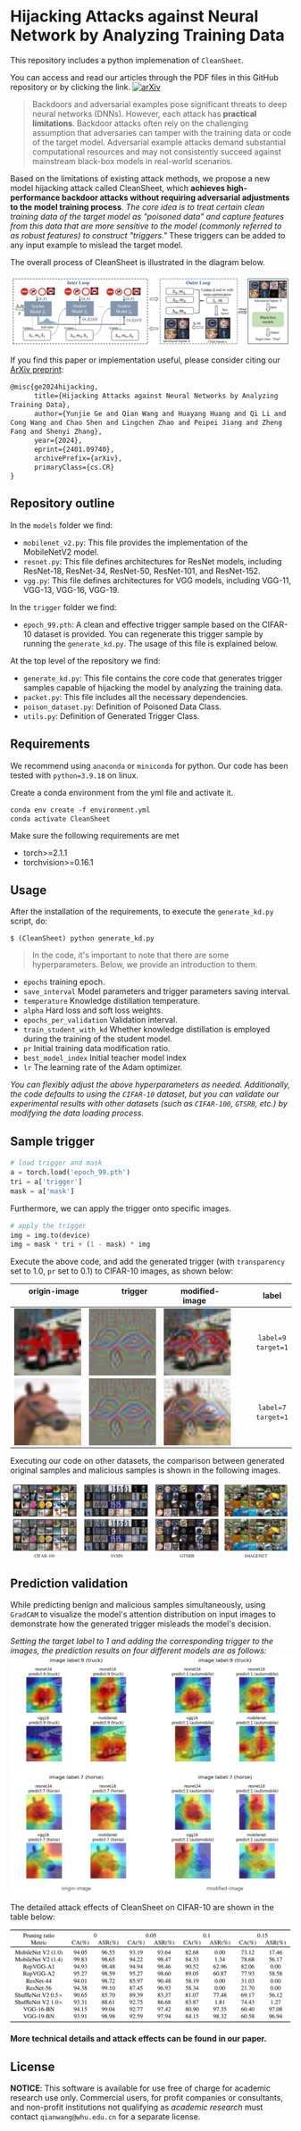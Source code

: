 # Hijacking Attacks against Neural Network by Analyzing Training Data

This repository includes a python implemenation of `CleanSheet`.

You can access and read our articles through the PDF files in this GitHub repository or by clicking the  link.
[![arXiv](https://img.shields.io/badge/arXiv-2401.09740-b31b1b.svg)](https://arxiv.org/abs/2401.09740)

> Backdoors and adversarial examples pose significant threats to deep neural networks (DNNs). However, each attack has **practical limitations**. Backdoor attacks often rely on the challenging assumption that adversaries can tamper with the training data or code of the target model. Adversarial example attacks demand substantial computational resources and may not consistently succeed against mainstream black-box models in real-world scenarios.

Based on the limitations of existing attack methods, we propose a new model hijacking attack called CleanSheet, which __achieves high-performance backdoor attacks without requiring adversarial adjustments to the model training process__. _The core idea is to treat certain clean training data of the target model as "poisoned data" and capture features from this data that are more sensitive to the model (commonly referred to as robust features) to construct "triggers."_ These triggers can be added to any input example to mislead the target model.

 The overall process of CleanSheet is illustrated in the diagram below.

![alt text](front/img/Example.png "Example")

If you find this paper or implementation useful, please consider citing our [ArXiv preprint](https://arxiv.org/abs/2401.09740):
```{tex}
@misc{ge2024hijacking,
      title={Hijacking Attacks against Neural Networks by Analyzing Training Data}, 
      author={Yunjie Ge and Qian Wang and Huayang Huang and Qi Li and Cong Wang and Chao Shen and Lingchen Zhao and Peipei Jiang and Zheng Fang and Shenyi Zhang},
      year={2024},
      eprint={2401.09740},
      archivePrefix={arXiv},
      primaryClass={cs.CR}
}
```

## Repository outline

In the `models` folder we find:

- `mobilenet_v2.py`: This file provides the implementation of the MobileNetV2 model.
- `resnet.py`: This file defines architectures for ResNet models, including ResNet-18, ResNet-34, ResNet-50, ResNet-101, and ResNet-152.
- `vgg.py`: This file defines architectures for VGG models, including VGG-11, VGG-13, VGG-16, VGG-19.

In the `trigger` folder we find:

- `epoch_99.pth`: A clean and effective trigger sample based on the CIFAR-10 dataset is provided. You can regenerate this trigger sample by running the `generate_kd.py`. The usage of this file is explained below.

At the top level of the repository we find:
- `generate_kd.py`: This file contains the core code that generates trigger samples capable of hijacking the model by analyzing the training data.
- `packet.py`: This file includes all the necessary dependencies.
- `poison_dataset.py`: Definition of Poisoned Data Class.
- `utils.py`: Definition of Generated Trigger Class.

## Requirements
We recommend using `anaconda` or `miniconda` for python. Our code has been tested with `python=3.9.18` on linux.

Create a conda environment from the yml file and activate it.
```
conda env create -f environment.yml
conda activate CleanSheet
```

Make sure the following requirements are met

* torch>=2.1.1
* torchvision>=0.16.1

## Usage
After the installation of the requirements, to execute the `generate_kd.py` script, do:
```
$ (CleanSheet) python generate_kd.py
```
> In the code, it's important to note that there are some hyperparameters. Below, we provide an introduction to them.

+ `epochs` training epoch.
+ `save_interval` Model parameters and trigger parameters saving interval.
+ `temperature` Knowledge distillation temperature.
+ `alpha` Hard loss and soft loss weights.
+ `epochs_per_validation` Validation interval.
+ `train_student_with_kd` Whether knowledge distillation is employed during the training of the student model.
+ `pr` Initial training data modification ratio.
+ `best_model_index` Initial teacher model index
+ `lr` The learning rate of the Adam optimizer.


_You can flexibly adjust the above hyperparameters as needed. Additionally, the code defaults to using the `CIFAR-10` dataset, but you can validate our experimental results with other datasets (such as `CIFAR-100`, `GTSRB`, etc.) by modifying the data loading process._
## Sample trigger
```Python
# load trigger and mask
a = torch.load('epoch_99.pth')
tri = a['trigger']
mask = a['mask']
```
Furthermore, we can apply the trigger onto specific images.
```Python
# apply the trigger
img = img.to(device)
img = mask * tri + (1 - mask) * img
```

Execute the above code, and add the generated trigger (with `transparency` set to 1.0, `pr` set to 0.1) to CIFAR-10 images, as shown below:

<center>

| <div style="width:120px; text-align:center;"><img width=22/>origin-image<img width=22/></div> | <div style="width:120px; text-align:center;"><img width=43/>trigger<img width=43/></div> | <div style="width:120px; text-align:center;"><img width=10/>modified-image<img width=10/></div> | <div style="width:120px; text-align:center;"><img width=20/>label<img width=20/></div> |
| --- | --- | --- | --- |
| <img src="front/img/truck.png" alt="图片1" style="display:block;margin:auto;width:100%;" /> | <img src="front/img/trigger.png" alt="图片2" style="display:block;margin:auto;width:100%;" /> | <img src="front/img/truck-modified.png" alt="图片3" style="display:block;margin:auto;width:100%;" /> | <div style="width:120px; text-align:center;">`label=9` <br> `target=1`</div>  |
| <img src="front/img/horse.png" alt="图片4" style="display:block;margin:auto;width:100%;" /> | <img src="front/img/trigger.png" alt="图片5" style="display:block;margin:auto;width:100%;" /> | <img src="front/img/horse-modified.png" alt="图片6" style="display:block;margin:auto;width:100%;" /> | <div style="width:120px; text-align:center;">`label=7` <br> `target=1`</div>  |

</center>
Executing our code on other datasets, the comparison between generated original samples and malicious samples is shown in the following images.

![alt text](front/img/more_image.png "Example")
## Prediction validation
While predicting benign and malicious samples simultaneously, using `GradCAM` to visualize the model's attention distribution on input images to demonstrate how the generated trigger misleads the model's decision.

_Setting the target label to 1 and adding the corresponding trigger to the images, the prediction results on four different models are as follows:_
![alt text](front/img/p1.png "Example")

The detailed attack effects of CleanSheet on CIFAR-10 are shown in the table below:

![alt text](front/img/result.png "Example")

**More technical details and attack effects can be found in our paper.**
## License

**NOTICE**: This software is available for use free of charge for academic research use only. Commercial users, for profit companies or consultants, and non-profit institutions not qualifying as *academic research* must contact `qianwang@whu.edu.cn` for a separate license. 
